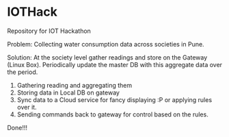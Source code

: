 # IOTHack
Repository for IOT Hackathon 

Problem: Collecting water consumption data across societies in Pune.

Solution: At the society level gather readings and store on the Gateway (Linux Box). Periodically update the master DB with this aggregate data over the period.

1. Gathering reading and aggregating them 
2. Storing data in Local DB on gateway    
3. Sync data to a Cloud service for fancy displaying :P or applying rules over it.
4. Sending commands back to gateway for control based on the rules.

Done!!!
